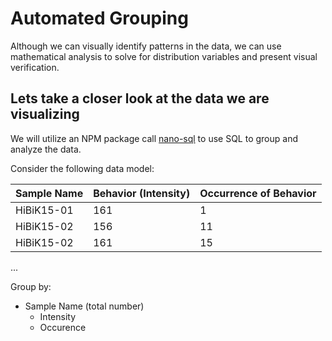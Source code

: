 # Automated Grouping

Although we can visually identify patterns in the data, we can use mathematical analysis to solve for distribution variables and present visual verification.

## Lets take a closer look at the data we are visualizing

We will utilize an NPM package call [nano-sql](https://www.npmjs.com/package/nano-sql) to use SQL to group and analyze the data.

Consider the following data model:

|Sample Name | Behavior (Intensity)  | Occurrence of Behavior| 
|---|---|---|
|HiBiK15-01   | 161   | 1  |
|HiBiK15-02   | 156   | 11 | 
|HiBiK15-02   | 161   | 15 | 
...

Group by:
- Sample Name (total number)
    - Intensity
    - Occurence

